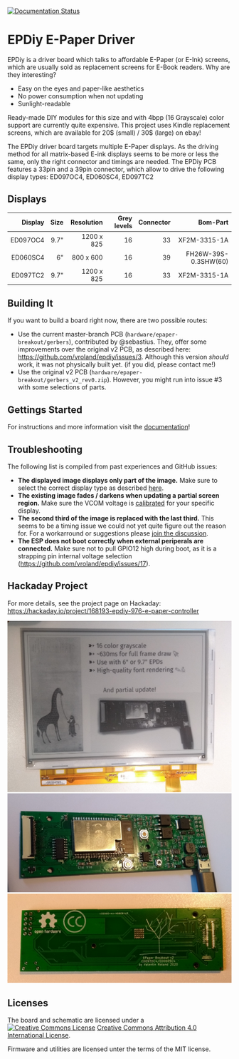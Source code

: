 [![Documentation Status](https://readthedocs.org/projects/epdiy/badge/?version=latest)](https://epdiy.readthedocs.io/en/latest/?badge=latest)

EPDiy E-Paper Driver
=======================================

EPDiy is a driver board which talks to affordable E-Paper (or E-Ink) screens, which are usually sold as replacement screens for E-Book readers. Why are they interesting?

* Easy on the eyes and paper-like aesthetics
* No power consumption when not updating
* Sunlight-readable

Ready-made DIY modules for this size and with 4bpp (16 Grayscale) color support are currently quite expensive. This project uses Kindle replacement screens, which are available for 20$ (small) / 30$ (large) on ebay!

The EPDiy driver board targets multiple E-Paper displays. As the driving method for all matrix-based E-ink displays seems to be more or less the same, only the right connector and timings are needed. The EPDiy PCB features a 33pin and a 39pin connector, which allow to drive the following display types: ED097OC4, ED060SC4, ED097TC2

Displays
--------

| Display  | Size | Resolution | Grey levels | Connector | Bom-Part
| --: | --: | --: | --: | --: | --: |
| ED097OC4  | 9.7" | 1200 x 825 | 16 | 33 | XF2M-3315-1A |
| ED060SC4  | 6" | 800 x 600  | 16 | 39 | FH26W-39S-0.3SHW(60) |
| ED097TC2  | 9.7" | 1200 x 825  | 16 | 33 | XF2M-3315-1A |

Building It
-----------

If you want to build a board right now, there are two possible routes:
 - Use the current master-branch PCB (`hardware/epaper-breakout/gerbers`), contributed by @sebastius.
   They, offer some improvements over the original v2 PCB, as described here: https://github.com/vroland/epdiy/issues/3.
   Although this version *should* work, it was not physically built yet. (if you did, please contact me!)
 - Use the original v2 PCB (`hardware/epaper-breakout/gerbers_v2_rev0.zip`). 
   However, you might run into issue #3 with some selections of parts.

Gettings Started
----------------

For instructions and more information visit the [documentation](https://epdiy.readthedocs.io/en/latest/getting_started.html)!

Troubleshooting
---------------

The following list is compiled from past experiences and GitHub issues:
 * **The displayed image displays only part of the image.** Make sure to select the correct display type as described [here](https://epdiy.readthedocs.io/en/latest/getting_started.html#selecting-a-display-type).
 * **The existing image fades / darkens when updating a partial screen region.** Make sure the VCOM voltage is [calibrated](https://epdiy.readthedocs.io/en/latest/getting_started.html#calibrate-vcom) for your specific display.
 * **The second third of the image is replaced with the last third.** This seems to be a timing issue we could not yet quite figure out the reason for. For a workarround or suggestions please [join the discussion](https://github.com/vroland/epdiy/issues/15).
 * **The ESP does not boot correctly when external periperals are connected.** Make sure not to pull GPIO12 high during boot, as it is a strapping pin internal voltage selection (https://github.com/vroland/epdiy/issues/17).
 
Hackaday Project
----------------

For more details, see the project page on Hackaday: https://hackaday.io/project/168193-epdiy-976-e-paper-controller

![demo image](doc/source/img/demo.jpg)
![board front](doc/source/img/board_p1.jpg)
![board back](doc/source/img/board_p2.jpg)

Licenses
--------

The board and schematic are licensed under a <a rel="license" href="http://creativecommons.org/licenses/by/4.0/"><img alt="Creative Commons License" style="border-width:0" src="https://i.creativecommons.org/l/by/4.0/80x15.png" /></a> <a rel="license" href="http://creativecommons.org/licenses/by/4.0/">Creative Commons Attribution 4.0 International License</a>.

Firmware and utilities are licensed unter the terms of the MIT license.
